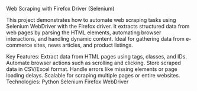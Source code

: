 Web Scraping with Firefox Driver (Selenium)

This project demonstrates how to automate web scraping tasks using Selenium WebDriver with the Firefox driver. It extracts structured data from web pages by parsing the HTML elements, automating browser interactions, and handling dynamic content. Ideal for gathering data from e-commerce sites, news articles, and product listings.

Key Features:
Extract data from HTML pages using tags, classes, and IDs.
Automate browser actions such as scrolling and clicking.
Store scraped data in CSV/Excel format.
Handle errors like missing elements or page loading delays.
Scalable for scraping multiple pages or entire websites.
Technologies:
Python
Selenium
Firefox WebDriver

